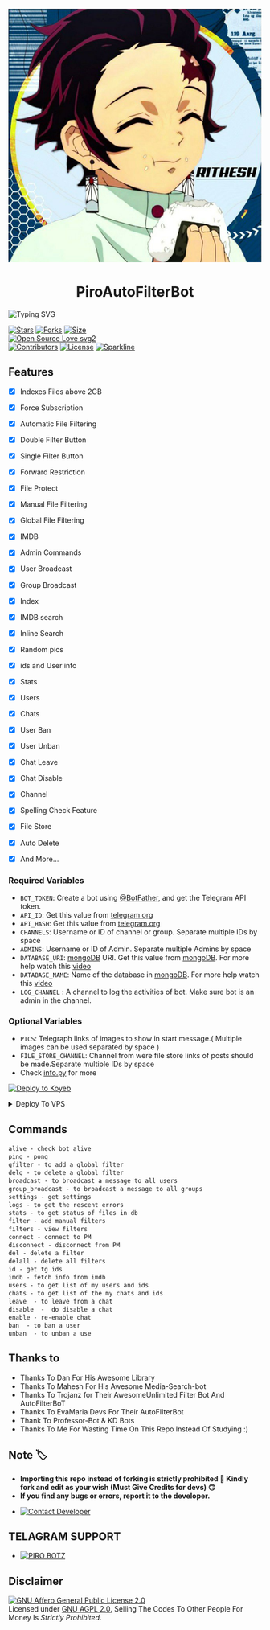 <p align="center">
  <img src="assets/logo.jpg">
</p>
<h1 align="center">
  <b>PiroAutoFilterBot</b>
</h1>

![Typing SVG](https://readme-typing-svg.herokuapp.com/?lines=PIRO+MOVIE+SEARCH+BOT+!;CREATED+BY+PIRO!;A+ADVANCE+BOT+WITH+COOL+FEATURES!)

[![Stars](https://img.shields.io/github/stars/ritheshrkrm/PiroAutoFilterBot?style=flat-square&color=yellow)](https://github.com/ritheshrkrm/PiroAutoFilterBot/stargazers)
[![Forks](https://img.shields.io/github/forks/ritheshrkrm/PiroAutoFilterBot?style=flat-square&color=orange)](https://github.com/ritheshrkrm/PiroAutoFilterBot/fork)
[![Size](https://img.shields.io/github/repo-size/ritheshrkrm/PiroAutoFilterBot?style=flat-square&color=green)](https://github.com/ritheshrkrm/PiroAutoFilterBot/)   
[![Open Source Love svg2](https://badges.frapsoft.com/os/v2/open-source.svg?v=103)](https://github.com/ritheshrkrm/PiroAutoFilterBot)   
[![Contributors](https://img.shields.io/github/contributors/ritheshrkrm/PiroAutoFilterBot?style=flat-square&color=green)](https://github.com/ritheshrkrm/PiroAutoFilterBot/graphs/contributors)
[![License](https://img.shields.io/badge/License-AGPL-blue)](https://github.com/ritheshrkrm/PiroAutoFilterBot/blob/main/LICENSE)
[![Sparkline](https://stars.medv.io/ritheshrkrm/PiroAutoFilterBot.svg)](https://stars.medv.io/ritheshrkrm/PiroAutoFilterBot)

## Features

- [x] Indexes Files above 2GB
- [x] Force Subscription
- [x] Automatic File Filtering
- [x] Double Filter Button
- [x] Single Filter Button
- [x] Forward Restriction
- [x] File Protect
- [x] Manual File Filtering
- [x] Global File Filtering
- [x] IMDB
- [x] Admin Commands
- [x] User Broadcast
- [x] Group Broadcast
- [x] Index
- [x] IMDB search
- [x] Inline Search
- [x] Random pics
- [x] ids and User info 
- [x] Stats
- [x] Users
- [x] Chats
- [x] User Ban
- [x] User Unban
- [x] Chat Leave
- [x] Chat Disable
- [x] Channel
- [x] Spelling Check Feature
- [x] File Store
- [x] Auto Delete
- [x] And More...


### Required Variables
* `BOT_TOKEN`: Create a bot using [@BotFather](https://telegram.dog/BotFather), and get the Telegram API token.
* `API_ID`: Get this value from [telegram.org](https://my.telegram.org/apps)
* `API_HASH`: Get this value from [telegram.org](https://my.telegram.org/apps)
* `CHANNELS`: Username or ID of channel or group. Separate multiple IDs by space
* `ADMINS`: Username or ID of Admin. Separate multiple Admins by space
* `DATABASE_URI`: [mongoDB](https://www.mongodb.com) URI. Get this value from [mongoDB](https://www.mongodb.com). For more help watch this [video](https://youtu.be/1G1XwEOnxxo)
* `DATABASE_NAME`: Name of the database in [mongoDB](https://www.mongodb.com). For more help watch this [video](https://youtu.be/1G1XwEOnxxo)
* `LOG_CHANNEL` : A channel to log the activities of bot. Make sure bot is an admin in the channel.
### Optional Variables
* `PICS`: Telegraph links of images to show in start message.( Multiple images can be used separated by space )
* `FILE_STORE_CHANNEL`: Channel from were file store links of posts should be made.Separate multiple IDs by space
* Check [info.py](https://github.com/ritheshrkrm/PiroAutoFilterBot/blob/master/info.py) for more




[![Deploy to Koyeb](https://www.koyeb.com/static/images/deploy/button.svg)](https://app.koyeb.com/deploy?type=git&repository=https://github.com/ritheshrkrm/PiroAutoFilterBot&env[BOT_TOKEN]&env[API_ID]&env[API_HASH]&env[CHANNELS]&env[ADMINS]&env[PICS]&env[LOG_CHANNEL]&env[AUTH_CHANNEL]&env[CUSTOM_FILE_CAPTION]&env[DATABASE_URI]&env[DATABASE_NAME]=pirobots&env[COLLECTION_NAME]=Telegram_files&env[IMDB]=True&env[IMDB_TEMPLATE]&env[SINGLE_BUTTON]=True&run_command=python3%20bot.py&branch=main&name=autofilterbot)

<details><summary>Deploy To VPS</summary>
<p>
<pre>
git clone https://github.com/ritheshrkrm/PiroAutoFilterBot
# Install Packages
pip3 install -U -r requirements.txt
Edit info.py with variables as given below then run bot
python3 bot.py
</pre>
</p>
</details>


## Commands
```
alive - check bot alive  
ping - pong  
gfilter - to add a global filter 
delg - to delete a global filter 
broadcast - to broadcast a message to all users 
group_broadcast - to broadcast a message to all groups 
settings - get settings   
logs - to get the rescent errors  
stats - to get status of files in db 
filter - add manual filters 
filters - view filters  
connect - connect to PM 
disconnect - disconnect from PM  
del - delete a filter  
delall - delete all filters    
id - get tg ids 
imdb - fetch info from imdb  
users - to get list of my users and ids 
chats - to get list of the my chats and ids   
leave  - to leave from a chat 
disable  -  do disable a chat 
enable - re-enable chat 
ban  - to ban a user  
unban  - to unban a use
```



## Thanks to 
 - Thanks To Dan For His Awesome Library
 - Thanks To Mahesh For His Awesome Media-Search-bot
 - Thanks To Trojanz for Their AwesomeUnlimited Filter Bot And AutoFilterBoT
 - Thanks To EvaMaria Devs For Their AutoFIlterBot
 - Thank To Professor-Bot & KD Bots
 - Thanks To Me For Wasting Time On This Repo Instead Of Studying :)

 ## Note 🏷️
 - <b>Importing this repo instead of forking is strictly prohibited 🚫 Kindly fork and edit as your wish (Must Give Credits for devs) 🙃</b>
 - <b>If you find any bugs or errors, report it to the developer.</b>
* [![Contact Developer](https://img.shields.io/static/v1?label=Contact+Developer&message=On+Telegram&color=critical)](https://telegram.me/raixchat)

## TELAGRAM SUPPORT 

* [![PIRO BOTZ](https://img.shields.io/static/v1?label=PIRO&message=BOTZ&color=critical)](https://telegram.me/rai_info17)



## Disclaimer
[![GNU Affero General Public License 2.0](https://www.gnu.org/graphics/agplv3-155x51.png)](https://www.gnu.org/licenses/agpl-3.0.en.html#header)    
Licensed under [GNU AGPL 2.0.](https://github.com/ritheshrkrm/PiroAutoFilterBot/blob/master/LICENSE)
Selling The Codes To Other People For Money Is *Strictly Prohibited*.

